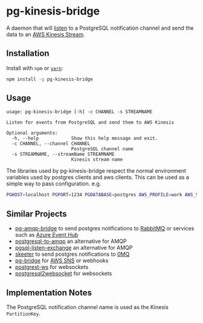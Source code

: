 # pg-kinesis-bridge

A daemon that will [listen](https://www.postgresql.org/docs/current/static/sql-listen.html) to a PostgreSQL notification channel and send the data to an [AWS Kinesis Stream](https://aws.amazon.com/kinesis/streams/).

## Installation

Install with `npm` or [`yarn`](https://yarnpkg.com/):

```sh
npm install -g pg-kinesis-bridge
```


## Usage

```
usage: pg-kinesis-bridge [-h] -c CHANNEL -s STREAMNAME

Listen for events from PostgreSQL and send them to AWS Kinesis

Optional arguments:
  -h, --help            Show this help message and exit.
  -c CHANNEL, --channel CHANNEL
                        PostgreSQL channel name
  -s STREAMNAME, --streamName STREAMNAME
                        Kinesis stream name
```

The libraries used by pg-kinesis-bridge respect the normal environment variables used by postgres clients and aws clients.
This can be used as a simple way to pass configuration. e.g.

```sh
PGHOST=localhost PGPORT=1234 PGDATABASE=postgres AWS_PROFILE=work AWS_SDK_LOAD_CONFIG=y pg-kinesis-bridge -c CHANNEL -s STREAMNAME
```


## Similar Projects

  - [pg-amqp-bridge](https://github.com/subzerocloud/pg-amqp-bridge) to send postgres notifications to [RabbitMQ](http://www.rabbitmq.com/) or services such as [Azure Event Hub](https://azure.microsoft.com/en-us/services/event-hubs/)
  - [postgresql-to-amqp](https://github.com/FGRibreau/postgresql-to-amqp) an alternative for AMQP
  - [pgsql-listen-exchange](https://github.com/gmr/pgsql-listen-exchange) an alternative for AMQP
  - [skeeter](https://github.com/SpiderOak/skeeter) to send postgres notifications to [0MQ](http://zeromq.org/)
  - [pg-bridge](https://github.com/matthewmueller/pg-bridge) for [AWS SNS](https://aws.amazon.com/sns/) or webhooks
  - [postgrest-ws](https://github.com/diogob/postgrest-ws) for websockets
  - [postgresql2websocket](https://github.com/frafra/postgresql2websocket) for websockets


## Implementation Notes

The PostgreSQL notification channel name is used as the Kinesis `PartitionKey`.
